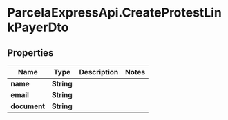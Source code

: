 # ParcelaExpressApi.CreateProtestLinkPayerDto

## Properties

Name | Type | Description | Notes
------------ | ------------- | ------------- | -------------
**name** | **String** |  | 
**email** | **String** |  | 
**document** | **String** |  | 


